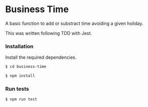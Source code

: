 
# Business Time

A basic function to add or substract time avoiding a given holiday.

This was written following TDD with Jest.

### Installation

Install the required dependencies.

```sh
$ cd business-time
```

```sh
$ npm install
```

### Run tests

```sh
$ npm run test
```